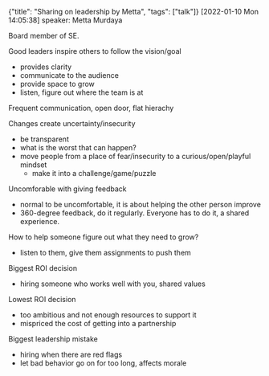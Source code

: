 {"title": "Sharing on leadership by Metta", "tags": ["talk"]}
[2022-01-10 Mon 14:05:38]
speaker: Metta Murdaya

Board member of SE.

Good leaders inspire others to follow the vision/goal
* provides clarity
* communicate to the audience
* provide space to grow
* listen, figure out where the team is at

Frequent communication, open door, flat hierachy

Changes create uncertainty/insecurity
* be transparent
* what is the worst that can happen?
* move people from a place of fear/insecurity to a curious/open/playful mindset
  * make it into a challenge/game/puzzle

Uncomforable with giving feedback
* normal to be uncomfortable, it is about helping the other person improve
* 360-degree feedback, do it regularly. Everyone has to do it, a shared experience.

How to help someone figure out what they need to grow?
* listen to them, give them assignments to push them

Biggest ROI decision
* hiring someone who works well with you, shared values

Lowest ROI decision
* too ambitious and not enough resources to support it
* mispriced the cost of getting into a partnership

Biggest leadership mistake
* hiring when there are red flags
* let bad behavior go on for too long, affects morale
